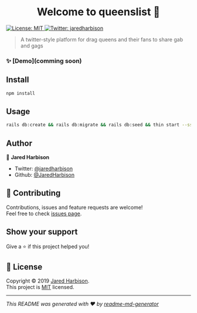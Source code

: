 <h1 align="center">Welcome to queenslist 👋</h1>
<p>
  <a href="https://github.com/kefranabg/readme-md-generator/blob/master/LICENSE" target="_blank">
    <img alt="License: MIT" src="https://img.shields.io/badge/License-MIT-yellow.svg" />
  </a>
  <a href="https://twitter.com/jaredharbison" target="_blank">
    <img alt="Twitter: jaredharbison" src="https://img.shields.io/twitter/follow/jaredharbison.svg?style=social" />
  </a>
</p>

> A twitter-style platform for drag queens and their fans to share gab and gags

### ✨ [Demo](comming soon)

## Install

```sh
npm install 
```

## Usage

```sh
rails db:create && rails db:migrate && rails db:seed && thin start --ssl
```

## Author

👤 **Jared Harbison**

* Twitter: [@jaredharbison](https://twitter.com/jaredharbison)
* Github: [@JaredHarbison](https://github.com/JaredHarbison)

## 🤝 Contributing

Contributions, issues and feature requests are welcome!<br />Feel free to check [issues page](https://github.com/JaredHarbison/queenslist/issues).

## Show your support

Give a ⭐️ if this project helped you!

## 📝 License

Copyright © 2019 [Jared Harbison](https://github.com/JaredHarbison).<br />
This project is [MIT](https://github.com/kefranabg/readme-md-generator/blob/master/LICENSE) licensed.

***
_This README was generated with ❤️ by [readme-md-generator](https://github.com/kefranabg/readme-md-generator)_